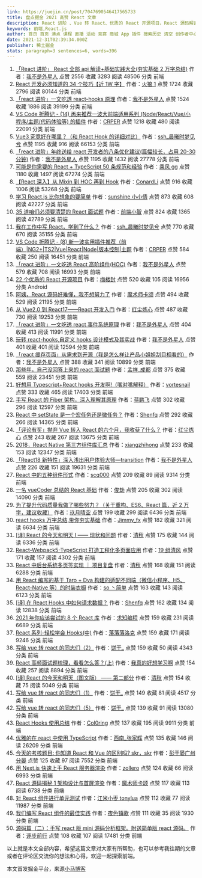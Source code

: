 ```yaml
---
link: https://juejin.cn/post/7047690546417565733
title: 盘点掘金 2021 高赞 React 文章
description: React 进阶 、Vue 转 React、优质的 React 开源项目，React 源码解读、react hooks 总结。
keywords: 前端,React.js
author: 首页 首页 沸点 课程 直播 活动 竞赛 商城 App 插件 搜索历史 清空 创作者中心 写文章 发沸点 写笔记 写代码 草稿箱 创作灵感 查看更多 会员 登录 注册
date: 2021-12-31T02:39:34.000Z
publisher: 稀土掘金
stats: paragraph=3 sentences=6, words=396
---
```

1. [「React 进阶」 React 全部 api 解读+基础实践大全(夯实基础 2 万字总结)](https://juejin.cn/post/6950063294270930980 "https://juejin.cn/post/6950063294270930980")
作者：[我不是外星人](https://juejin.cn/user/2418581313687390 "https://juejin.cn/user/2418581313687390")
点赞 2556
收藏 3283
阅读 48506
分类 前端
2. [React 开发必须知道的 34 个技巧【近 1W 字】](https://juejin.cn/post/6844903993278201870 "https://juejin.cn/post/6844903993278201870")
作者：[火狼 1](https://juejin.cn/user/712139234096040 "https://juejin.cn/user/712139234096040")
点赞 1724
收藏 2796
阅读 80144
分类 前端
3. [「react 进阶」一文吃透 react-hooks 原理](https://juejin.cn/post/6944863057000529933 "https://juejin.cn/post/6944863057000529933")
作者：[我不是外星人](https://juejin.cn/user/2418581313687390 "https://juejin.cn/user/2418581313687390")
点赞 1524
收藏 1886
阅读 39199
分类 前端
4. [VS Code 折腾记 - (14) 再来推荐一波大前端适用系列 (Node/React/Vue/小程序/主题/代码体验等) 的插件](https://juejin.cn/post/6844903635017531405 "https://juejin.cn/post/6844903635017531405")
作者：[CRPER](https://juejin.cn/user/3808363978439005 "https://juejin.cn/user/3808363978439005")
点赞 1218
收藏 480
阅读 22091
分类 前端
5. [Vue3 究竟好在哪里？（和 React Hook 的详细对比）](https://juejin.cn/post/6844904132109664264 "https://juejin.cn/post/6844904132109664264")
作者：[ssh_晨曦时梦见兮](https://juejin.cn/user/2330620350708823 "https://juejin.cn/user/2330620350708823")
点赞 1195
收藏 916
阅读 66153
分类 前端
6. [「react 进阶」年终送给 react 开发者的八条优化建议(篇幅较长，占用 20-30 分钟)](https://juejin.cn/post/6908895801116721160 "https://juejin.cn/post/6908895801116721160")
作者：[我不是外星人](https://juejin.cn/user/2418581313687390 "https://juejin.cn/user/2418581313687390")
点赞 1195
收藏 1432
阅读 27778
分类 前端
7. [可能是你需要的 React + TypeScript 50 条规范和经验](https://juejin.cn/post/6844903849166110728 "https://juejin.cn/post/6844903849166110728")
作者：[乘风 gg](https://juejin.cn/user/4248168658899741 "https://juejin.cn/user/4248168658899741")
点赞 1180
收藏 1497
阅读 67274
分类 前端
8. [【React 深入】从 Mixin 到 HOC 再到 Hook](https://juejin.cn/post/6844903815762673671 "https://juejin.cn/post/6844903815762673671")
作者：[ConardLi](https://juejin.cn/user/3949101466785709 "https://juejin.cn/user/3949101466785709")
点赞 916
收藏 1006
阅读 53268
分类 前端
9. [学习 React.js 比你想象的要简单](https://juejin.cn/post/6844903491098378247 "https://juejin.cn/post/6844903491098378247")
作者：[sunshine 小小倩](https://juejin.cn/user/1538971967685032 "https://juejin.cn/user/1538971967685032")
点赞 873
收藏 608
阅读 42227
分类 前端
10. [35 道咱们必须要清楚的 React 面试题](https://juejin.cn/post/6844903988073070606 "https://juejin.cn/post/6844903988073070606")
作者：[前端小智](https://juejin.cn/user/2330620350435501 "https://juejin.cn/user/2330620350435501")
点赞 824
收藏 1365
阅读 42789
分类 前端
11. [我在工作中写 React，学到了什么？](https://juejin.cn/post/6885957893724569613 "https://juejin.cn/post/6885957893724569613")
作者：[ssh_晨曦时梦见兮](https://juejin.cn/user/2330620350708823 "https://juejin.cn/user/2330620350708823")
点赞 770
收藏 670
阅读 35155
分类 前端
12. [VS Code 折腾记 - (8) 新一波实用插件推荐（前端）|NG2+|TS2|Vue|React|Node|版本控制|主题](https://juejin.cn/post/6844903479224303630 "https://juejin.cn/post/6844903479224303630")
作者：[CRPER](https://juejin.cn/user/3808363978439005 "https://juejin.cn/user/3808363978439005")
点赞 584
收藏 250
阅读 16451
分类 前端
13. [「react 进阶」一文吃透 React 高阶组件(HOC)](https://juejin.cn/post/6940422320427106335 "https://juejin.cn/post/6940422320427106335")
作者：[我不是外星人](https://juejin.cn/user/2418581313687390 "https://juejin.cn/user/2418581313687390")
点赞 579
收藏 708
阅读 16993
分类 前端
14. [22 个优质的 React 开源项目](https://juejin.cn/post/6844903439076442119 "https://juejin.cn/post/6844903439076442119")
作者：[梅楼封](https://juejin.cn/user/3227821828225517 "https://juejin.cn/user/3227821828225517")
点赞 520
收藏 105
阅读 16956
分类 Android
15. [阿姨，React 源码好难懂，我不想努力了](https://juejin.cn/post/6844904205564526600 "https://juejin.cn/post/6844904205564526600")
作者：[魔术师卡颂](https://juejin.cn/user/1943592291009511 "https://juejin.cn/user/1943592291009511")
点赞 494
收藏 529
阅读 21195
分类 前端
16. [从 Vue2.0 到 React17——React 开发入门](https://juejin.cn/post/6975864046058733576 "https://juejin.cn/post/6975864046058733576")
作者：[红尘炼心](https://juejin.cn/user/254742429175352 "https://juejin.cn/user/254742429175352")
点赞 487
收藏 730
阅读 19253
分类 前端
17. [「react 进阶」一文吃透 react 事件系统原理](https://juejin.cn/post/6955636911214067720 "https://juejin.cn/post/6955636911214067720")
作者：[我不是外星人](https://juejin.cn/user/2418581313687390 "https://juejin.cn/user/2418581313687390")
点赞 404
收藏 413
阅读 11991
分类 前端
18. [玩转 react-hooks,自定义 hooks 设计模式及其实战](https://juejin.cn/post/6890738145671938062 "https://juejin.cn/post/6890738145671938062")
作者：[我不是外星人](https://juejin.cn/user/2418581313687390 "https://juejin.cn/user/2418581313687390")
点赞 401
收藏 401
阅读 12594
分类 前端
19. [「react 缓存页面」从需求到开源（我是怎么样让产品小姐姐刮目相看的）](https://juejin.cn/post/6922340460136513549 "https://juejin.cn/post/6922340460136513549")
作者：[我不是外星人](https://juejin.cn/user/2418581313687390 "https://juejin.cn/user/2418581313687390")
点赞 388
收藏 341
阅读 10899
分类 前端
20. [那些年，自己没回答上来的 react 面试题](https://juejin.cn/post/6844903816857403405 "https://juejin.cn/post/6844903816857403405")
作者：[孟祥_成都](https://juejin.cn/user/96412752684744 "https://juejin.cn/user/96412752684744")
点赞 375
收藏 559
阅读 23451
分类 前端
21. [好想用 Typescript+React hooks 开发啊!（嘴对嘴解释）](https://juejin.cn/post/6844904085024407566 "https://juejin.cn/post/6844904085024407566")
作者：[vortesnail](https://juejin.cn/user/8451825602654 "https://juejin.cn/user/8451825602654")
点赞 333
收藏 465
阅读 17403
分类 前端
22. [手写 React 的 Fiber 架构，深入理解其原理](https://juejin.cn/post/6844904197008130062 "https://juejin.cn/post/6844904197008130062")
作者：[蒋鹏飞](https://juejin.cn/user/2295436011645655 "https://juejin.cn/user/2295436011645655")
点赞 302
收藏 296
阅读 12597
分类 前端
23. [React 中 setState 是一个宏任务还是微任务？](https://juejin.cn/post/6992006476558499853 "https://juejin.cn/post/6992006476558499853")
作者：[Shenfq](https://juejin.cn/user/2013961030742589 "https://juejin.cn/user/2013961030742589")
点赞 292
收藏 266
阅读 14365
分类 前端
24. [「评论有奖」抛弃 Vue 转入 React 的六个月，我收获了什么？](https://juejin.cn/post/7018328359742636039 "https://juejin.cn/post/7018328359742636039")
作者：[红尘炼心](https://juejin.cn/user/254742429175352 "https://juejin.cn/user/254742429175352")
点赞 243
收藏 267
阅读 13675
分类 前端
25. [2018，React Native 第三方组件库汇总](https://juejin.cn/post/6844903661483589645 "https://juejin.cn/post/6844903661483589645")
作者：[xiangzhihong](https://juejin.cn/user/3562073407103511 "https://juejin.cn/user/3562073407103511")
点赞 233
收藏 153
阅读 12347
分类 前端
26. [「React18 新特性」深入浅出用户体验大师—transition](https://juejin.cn/post/7027995169211285512 "https://juejin.cn/post/7027995169211285512")
作者：[我不是外星人](https://juejin.cn/user/2418581313687390 "https://juejin.cn/user/2418581313687390")
点赞 226
收藏 151
阅读 19631
分类 前端
27. [React 中的五种组件形式](https://juejin.cn/post/6844903487692603399 "https://juejin.cn/post/6844903487692603399")
作者：[scq000](https://juejin.cn/user/78820566371399 "https://juejin.cn/user/78820566371399")
点赞 209
收藏 89
阅读 9314
分类 前端
28. [一名 vueCoder 总结的 React 基础](https://juejin.cn/post/6960556335092269063 "https://juejin.cn/post/6960556335092269063")
作者：[俊劫](https://juejin.cn/user/3386151545609837 "https://juejin.cn/user/3386151545609837")
点赞 205
收藏 302
阅读 14090
分类 前端
29. [为了提升代码质量我做了哪些努力？（关于重构、ES6、React 篇，近 2 万字，建议收藏）](https://juejin.cn/post/7026696335575220238 "https://juejin.cn/post/7026696335575220238")
作者：[玖月晴空](https://juejin.cn/user/4089838985022968 "https://juejin.cn/user/4089838985022968")
点赞 199
收藏 299
阅读 6436
分类 前端
30. [react hooks 万字总结,带你夯实基础](https://juejin.cn/post/6993139082054336548 "https://juejin.cn/post/6993139082054336548")
作者：[Jimmy_fx](https://juejin.cn/user/2111534141806861 "https://juejin.cn/user/2111534141806861")
点赞 182
收藏 321
阅读 6634
分类 前端
31. [[译] React 的今天和明天 I —— 现状和问题](https://juejin.cn/post/6844903711991414791 "https://juejin.cn/post/6844903711991414791")
作者：[清秋](https://juejin.cn/user/940837682306830 "https://juejin.cn/user/940837682306830")
点赞 175
收藏 144
阅读 6336
分类 前端
32. [React-Webpack5-TypeScript 打造工程化多页面应用](https://juejin.cn/post/7011128931533193230 "https://juejin.cn/post/7011128931533193230")
作者：[19 组清风](https://juejin.cn/user/307518987049112 "https://juejin.cn/user/307518987049112")
点赞 171
收藏 157
阅读 4302
分类 前端
33. [React 中后台系统多页签实现 ｜ 项目复盘](https://juejin.cn/post/6941683774153293837 "https://juejin.cn/post/6941683774153293837")
作者：[清秋](https://juejin.cn/user/940837682306830 "https://juejin.cn/user/940837682306830")
点赞 168
收藏 151
阅读 6288
分类 前端
34. [用 React 编写的基于 Taro + Dva 构建的适配不同端（微信小程序、H5、React-Native 等）的时装衣橱](https://juejin.cn/post/6844903693301579784 "https://juejin.cn/post/6844903693301579784")
作者：[so 丶简单](https://juejin.cn/user/3157453124413358 "https://juejin.cn/user/3157453124413358")
点赞 163
收藏 143
阅读 6123
分类 前端
35. [[译] 在 React Hooks 中如何请求数据？](https://juejin.cn/post/6844903807000772621 "https://juejin.cn/post/6844903807000772621")
作者：[Shenfq](https://juejin.cn/user/2013961030742589 "https://juejin.cn/user/2013961030742589")
点赞 162
收藏 134
阅读 12838
分类 前端
36. [2021 年你应该尝试的 8 个 React 库](https://juejin.cn/post/6933036276660731912 "https://juejin.cn/post/6933036276660731912")
作者：[求知编程](https://juejin.cn/user/1574156379888263 "https://juejin.cn/user/1574156379888263")
点赞 159
收藏 231
阅读 6689
分类 前端
37. [React 系列-轻松学会 Hooks(中)](https://juejin.cn/post/6844904160760987655 "https://juejin.cn/post/6844904160760987655")
作者：[落落落洛克](https://juejin.cn/user/1099167359045501 "https://juejin.cn/user/1099167359045501")
点赞 159
收藏 171
阅读 9246
分类 前端
38. [写给 vue 转 react 的同志们（2）](https://juejin.cn/post/6972099403213438984 "https://juejin.cn/post/6972099403213438984")
作者：[饼干_](https://juejin.cn/user/2339399368751325 "https://juejin.cn/user/2339399368751325")
点赞 159
收藏 50
阅读 4343
分类 前端
39. [React 高频面试题梳理，看看怎么答？(上)](https://juejin.cn/post/6844903951721037837 "https://juejin.cn/post/6844903951721037837")
作者：[我真的好想学习啊](https://juejin.cn/user/2717648473306727 "https://juejin.cn/user/2717648473306727")
点赞 154
收藏 257
阅读 8894
分类 前端
40. [[译] React 的今天和明天（图文版） —— 第二部分](https://juejin.cn/post/6844903726684061710 "https://juejin.cn/post/6844903726684061710")
作者：[清秋](https://juejin.cn/user/940837682306830 "https://juejin.cn/user/940837682306830")
点赞 154
收藏 75
阅读 5049
分类 前端
41. [写给 vue 转 react 的同志们（1）](https://juejin.cn/post/6956471966526079012 "https://juejin.cn/post/6956471966526079012")
作者：[饼干_](https://juejin.cn/user/2339399368751325 "https://juejin.cn/user/2339399368751325")
点赞 149
收藏 81
阅读 4517
分类 前端
42. [写给 vue 转 react 的同志们（5）](https://juejin.cn/post/7020215941422137381 "https://juejin.cn/post/7020215941422137381")
作者：[饼干_](https://juejin.cn/user/2339399368751325 "https://juejin.cn/user/2339399368751325")
点赞 139
收藏 91
阅读 13080
分类 前端
43. [React Hooks 使用总结](https://juejin.cn/post/6850037283535880205 "https://juejin.cn/post/6850037283535880205")
作者：[Col0ring](https://juejin.cn/user/2840793778240253 "https://juejin.cn/user/2840793778240253")
点赞 137
收藏 195
阅读 9911
分类 前端
44. [优雅的在 react 中使用 TypeScript](https://juejin.cn/post/6844903714591866894 "https://juejin.cn/post/6844903714591866894")
作者：[西南_张家辉](https://juejin.cn/user/1855631356860685 "https://juejin.cn/user/1855631356860685")
点赞 135
收藏 146
阅读 26209
分类 前端
45. [今天的考核题目: 你知道 React 和 Vue 的区别吗? skr，skr](https://juejin.cn/post/6844903649970241549 "https://juejin.cn/post/6844903649970241549")
作者：[彭于晏广州分晏](https://juejin.cn/user/1838039171075352 "https://juejin.cn/user/1838039171075352")
点赞 125
收藏 97
阅读 7552
分类 前端
46. [用 Next.js 快速上手 React 服务器渲染](https://juejin.cn/post/6844903488883785741 "https://juejin.cn/post/6844903488883785741")
作者：[zollero](https://juejin.cn/user/3509296843986023 "https://juejin.cn/user/3509296843986023")
点赞 124
收藏 66
阅读 6993
分类 前端
47. [React 源码揭秘 1 架构设计与首屏渲染](https://juejin.cn/post/6844904131795091464 "https://juejin.cn/post/6844904131795091464")
作者：[魔术师卡颂](https://juejin.cn/user/1943592291009511 "https://juejin.cn/user/1943592291009511")
点赞 117
收藏 113
阅读 6738
分类 前端
48. [对 React 组件进行单元测试](https://juejin.cn/post/6844903557812977677 "https://juejin.cn/post/6844903557812977677")
作者：[江米小枣 tonylua](https://juejin.cn/user/3034307821311895 "https://juejin.cn/user/3034307821311895")
点赞 112
收藏 77
阅读 11987
分类 前端
49. [我们编写 React 组件的最佳实践](https://juejin.cn/post/6844903552377159688 "https://juejin.cn/post/6844903552377159688")
作者：[夜色镇歌](https://juejin.cn/user/4441682705133437 "https://juejin.cn/user/4441682705133437")
点赞 111
收藏 35
阅读 1930
分类 前端
50. [源码篇（二）：手写 react 版 mini 源码分析框架。附送简单版 react 源码。](https://juejin.cn/post/6854573212018147342 "https://juejin.cn/post/6854573212018147342")
作者：[逐步前行](https://juejin.cn/user/4195392104696519 "https://juejin.cn/user/4195392104696519")
点赞 108
收藏 107
阅读 17481
分类 前端

以上就是本文全部内容，希望这篇文章对大家有所帮助，也可以参考我往期的文章或者在评论区交流你的想法和心得，欢迎一起探索前端。

本文首发掘金平台，来源[小马博客](https://link.juejin.cn?target=https%3A%2F%2Fmaqib.cn%2Fblog%2F2021-juejin-react-article "https://maqib.cn/blog/2021-juejin-react-article")
